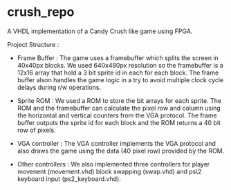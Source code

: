 # crush_repo
  A VHDL implementation of a Candy Crush like game using FPGA.

Project Structure :

- Frame Buffer : 
The game uses a framebuffer which splits the screen in 40x40px blocks. We used 640x480px resolution so the framebuffer is a 12x16 array
that hold a 3 bit sprite id in each for each block. The frame buffer alson handles the game logic in a try to avoid multiple clock cycle 
delays during r/w operations.

- Sprite ROM : 
We used a ROM to store the bit arrays for each sprite. The ROM and the framebuffer can calculate the pixel row and column using the horizontal and vertical 
counters from the VGA protocol. The frame buffer outputs the sprite id for each block and the ROM returns a 40 bit row of pixels.

- VGA controller : 
The VGA controller implements the VGA protocol and also draws the game using the data (40 pixel row) provided by the ROM.

- Other controllers : 
We also implemented three controllers for player movenent (movement.vhd) block swapping (swap.vhd) and ps\2 keyboard input (ps2_keyboard.vhd).
